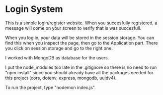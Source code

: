# Login System

This is a simple login/register website. When you succesfully registered, a message will come on your screen to verify that is was succesfull.

When you log in, your data will be stored in the session storage. You can find this when you inspect the page, then go to the Application part. There you click on session storage and go to the right one.

I worked with MongoDB as database for the users.

I put the node_modules too late in the .gitignore so there is no need to run "npm install" since you should already have all the packages needed for this project (cors, dotenv, express, mongodb, uuidv4).

To run the project, type "nodemon index.js".
